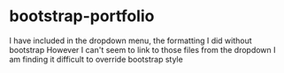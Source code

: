 # bootstrap-portfolio
I  have included in the dropdown menu, the formatting I did without bootstrap
However I can't seem to link to those files from the dropdown
I am finding it difficult to override bootstrap style 
